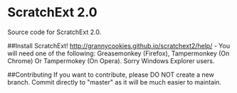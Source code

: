 # ScratchExt 2.0
Source code for ScratchExt 2.0.

##Install ScratchExt!
http://grannycookies.github.io/scratchext2/help/ - You will need one of the following: Greasemonkey (Firefox), Tampermonkey (On Chrome) Or Tampermokey (On Opera). Sorry Windows Explorer users.

##Contributing
If you want to contribute, please DO NOT create a new branch. Commit directly to "master" as it will be much easier to maintain.
